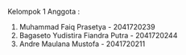 Kelompok 1 
Anggota :
1. Muhammad Faiq Prasetya             - 2041720239
2. Bagaseto Yudistira Fiandra Putra  - 2041720244
3. Andre Maulana Mustofa              - 2041720211
